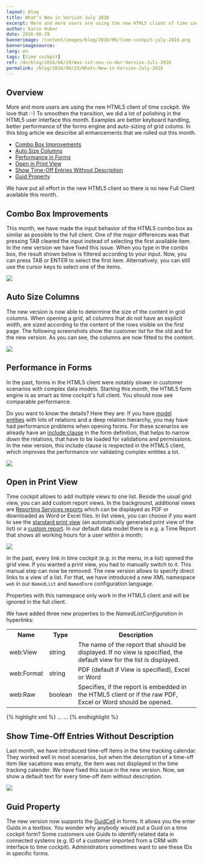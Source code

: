 ```yaml
---
layout: blog
title: What's New in Version July 2016
excerpt: More and more users are using the new HTML5 client of time cockpit. We love that  - -) To smoothen the transition, we did a lot of polishing in the HTML5 user interface this month. Examples are better keyboard handling, better performance of the forms engine and auto-sizing of grid columns. In this blog article we describe all enhancements that we rolled out this month.
author: Karin Huber
date: 2016-06-29
bannerimage: /content/images/blog/2016/06/time-cockpit-july-2016.png
bannerimagesource: 
lang: en
tags: [time cockpit]
ref: /de/blog/2016/06/29/Was-ist-neu-in-der-Version-Juli-2016
permalink: /blog/2016/06/29/Whats-New-in-Version-July-2016
---
```


<h2>Overview</h2><p>More and more users are using the new HTML5 client of time cockpit. We love that :-) To smoothen the transition, we did a lot of polishing in the HTML5 user interface this month. Examples are better keyboard handling, better performance of the forms engine and auto-sizing of grid colums. In this blog article we describe all enhancements that we rolled out this month.</p><ul>
  <li>
    <a href="#combobobx">Combo Box Improvements</a>
  </li>
  <li>
    <a href="#autosize">Auto Size Columns</a>
  </li>
  <li>
    <a href="#performance">Performance in Forms</a>
  </li>
  <li>
    <a href="#defaultview">Open in Print View</a>
  </li>
  <li>
    <a href="#timeoff">Show Time-Off Entries Without Description</a>
  </li>
  <li>
    <a href="#guid">Guid Property</a>
  </li>
</ul><p class="highlighted">We have put all effort in the new HTML5 client so there is no new Full Client available this month.</p><h2>
  <a name="combobobx" id="combobobx" class="mce-item-anchor"></a>Combo Box Improvements</h2><p>This month, we have made the input behavior of the HTML5 combo box as similar as possible to the full client. One of the major differences was that pressing TAB cleared the input instead of selecting the first available item. In the new version we have fixed this issue. When you type in the combo box, the result shown below is filtered according to your input. Now, you can press TAB or ENTER to select the first item. Alternatively, you can still use the cursor keys to select one of the items.</p><p>
  <img src="{{site.baseurl}}/content/images/blog/2016/06/combobox-tab.png" />
</p><h2>
  <a name="autosize" id="autosize" class="mce-item-anchor"></a>Auto Size Columns</h2><p>The new version is now able to determine the size of the content in grid columns. When opening a grid, all columns that do not have an explicit width, are sized according to the content of the rows visible on the first page. The following screenshots show the customer list for the old and for the new version. As you can see, the columns are now fitted to the content.</p><p>
  <img src="{{site.baseurl}}/content/images/blog/2016/06/auto-fit-columns.png" />
</p><h2>
  <a name="performance" id="performance" class="mce-item-anchor"></a>Performance in Forms</h2><p>In the past, forms in the HTML5 client were notably slower in customer scenarios with complex data models. Starting this month, the HTML5 form engine is as smart as time cockpit's full client. You should now see comparable performance.</p><p>Do you want to know the details? Here they are: If you have <a href="https://help.timecockpit.com/?topic=html/29feb0d4-900b-7882-7936-4bdfd6958248.htm" target="_blank">model entities</a> with lots of relations and a deep relation hierarchy, you may have had performance problems when opening forms. For these scenarios we already have an <a href="https://help.timecockpit.com/?topic=html/75aacc52-a75f-403e-8010-7ed2ee36a637.htm" target="_blank">include clause</a> in the form definition, that helps to narrow down the relations, that have to be loaded for validations and permissions. In the new version, this include clause is respected in the HTML5 client, which improves the performance vor validating complex entities a lot.</p><p>
  <img src="{{site.baseurl}}/content/images/blog/2016/06/include-clause.png" />
</p><h2>
  <a name="defaultview" id="defaultview" class="mce-item-anchor"></a>Open in Print View</h2><p>Time cockpit allows to add multiple views to one list. Beside the usual grid view, you can add custom report views. In the background, additional views are <a href="https://help.timecockpit.com/?topic=html/79CD8953-EC83-4C9A-881D-3F054122D4D5.htm" target="_blank">Reporting Services reports</a> which can be displayed as PDF or downloaded as Word or Excel files. In list views, you can choose if you want to see the <a href="https://help.timecockpit.com/?topic=html/F93A6802-1F67-4D03-A63C-0BF0995D90B7.htm" target="_blank">standard print view</a> (an automatically generated print view of the list) or a <a href="https://help.timecockpit.com/?topic=html/6EE451F4-D459-4117-8C5F-491C2CB03D00.htm" target="_blank">custom report</a>. In our default data model there is e.g. a Time Report that shows all working hours for a user within a month:</p><p>
  <img src="{{site.baseurl}}/content/images/blog/2016/06/time-report.png" />
</p><p>In the past, every link in time cockpit (e.g. in the menu, in a list) opened the grid view. If you wanted a print view, you had to manually switch to it. This manual step can now be removed. The new version allows to specify direct links to a view of a list. For that, we have introduced a new XML namespace <code>web</code> in our <code>NamedList</code> and <code>NamedForm</code> configuration language.</p><p class="showcase">Properties with this namespace only work in the HTML5 client and will be ignored in the full client.</p><p>We have added three new properties to the <em>NamedListConfiguration</em> in hyperlinks:</p><table class="infoTable">
  <tbody>
    <tr>
      <th>Name</th>
      <th>Type</th>
      <th>Description</th>
    </tr>
    <tr>
      <td>web:View</td>
      <td>string</td>
      <td>The name of the report that should be displayed. If no view is specified, the default view for the list is displayed.</td>
    </tr>
    <tr>
      <td>web:Format</td>
      <td>string</td>
      <td>PDF (default if View is specified), Excel or Word</td>
    </tr>
    <tr>
      <td>web:Raw</td>
      <td>boolean</td>
      <td>Specifies, if the report is embedded in the HTML5 client or if the raw PDF, Excel or Word should be opened.</td>
    </tr>
  </tbody>
</table>{% highlight xml %}<List EditModelEntityName="APP_UserDetail" EditProperty="ObjectUuid" AllowDelete="True" AllowEdit="True" 
xmlns="clr-namespace:TimeCockpit.Data.DataModel.View;assembly=TimeCockpit.Data" 
xmlns:p="http://www.timecockpit.com/2009/ui/controls"
xmlns:mc="http://schemas.openxmlformats.org/markup-compatibility/2006" 
mc:Ignorable="web" 
xmlns:web="http://www.timecockpit.com/2016/web/controls">
...
<BoundCell ColSpan="2" Content="Time Report">
    <BoundCell.Hyperlink>
        <Hyperlink Title="Time Report">
            <Hyperlink.NavigateContent>
                <p:NamedListConfiguration ListName="APP_DefaultTimeReportList" 
                    web:View="APP_TimeReport" web:Format="PDF" web:Raw="True">
                    <p:NamedListConfiguration.Parameters>
                        <Parameter Name="UserDetail" Value="=Current.APP_UserDetailUuid" />
                    </p:NamedListConfiguration.Parameters>
                </p:NamedListConfiguration>
            </Hyperlink.NavigateContent>
        </Hyperlink>
    </BoundCell.Hyperlink>
</BoundCell>
...
</List>{% endhighlight %}<h2>
  <a name="timeoff" id="timeoff" class="mce-item-anchor"></a>Show Time-Off Entries Without Description</h2><p>Last month, we have introduced time-off items in the time tracking calendar. They worked well in most scenarios, but when the description of a time-off item like vacations was empty, the item was not displayed in the time tracking calender. We have fixed this issue in the new version. Now, we show a default text for every time-off item without description.</p><p>
  <img src="{{site.baseurl}}/content/images/blog/2016/06/empty-vacation.png" />
</p><h2>
  <a name="guid" id="guid" class="mce-item-anchor"></a>Guid Property</h2><p>The new version now supports the <a href="https://help.timecockpit.com/?topic=html/16d5bb46-fa8a-83af-8ea3-d5e5d2bcd94e.htm" target="_blank">GuidCell</a> in forms. It allows you the enter Guids in a textbox. You wonder why anybody would put a Guid on a time cockpit form? Some customers use Guids to identify related data in connected systems (e.g. ID of a customer imported from a CRM with interface to time cockpit). Administrators sometimes want to see these IDs in specific forms.</p>